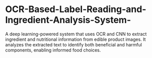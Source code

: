 # OCR-Based-Label-Reading-and-Ingredient-Analysis-System-
A deep learning-powered system that uses OCR and CNN to extract ingredient and nutritional information from edible product images. It analyzes the extracted text to identify both beneficial and harmful components, enabling informed food choices.
